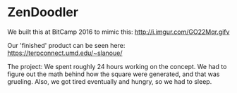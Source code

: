 # ZenDoodler
We built this at BitCamp 2016 to mimic this: http://i.imgur.com/GO22Mqr.gifv

Our 'finished' product can be seen here: https://terpconnect.umd.edu/~slanoue/

The project: We spent roughly 24 hours working on the concept. We had to figure out the math behind how the square were generated,
and that was grueling. Also, we got tired eventually and hungry, so we had to sleep.
